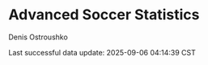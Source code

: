 # Advanced Soccer Statistics
Denis Ostroushko

<!-- gfm -->

Last successful data update: 2025-09-06 04:14:39 CST
